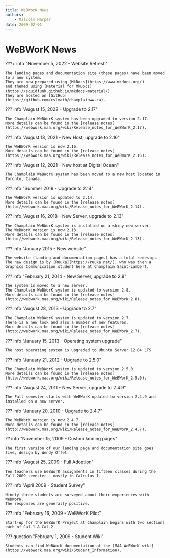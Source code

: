 ```yaml
---
title: WeBWorK News
authors:
    - Malcolm Harper
date: 2009-02-01
---
```


# WeBWorK News

???+ info "November 5, 2022 - Website Refresh"

    The landing pages and documentation site (these pages) have been moved to a new system.
    They are now prepared using [MkDocs](https://www.mkdocs.org/)
    and themed using [Material for MkDocs](https://squidfunk.github.io/mkdocs-material/).
    They are hosted on [GitHub](https://github.com/cslmath/champlainww.ca).

??? info "August 15, 2022 - Upgrade to 2.17"

    The Champlain WeBWorK system has been upgraded to version 2.17.
    More details can be found in the [release notes](https://webwork.maa.org/wiki/Release_notes_for_WeBWorK_2.17).

??? info "August 18, 2021 - New Host, upgrade to 2.16"

    The WeBWorK version is now 2.16.
    More details can be found in the [release notes](https://webwork.maa.org/wiki/Release_notes_for_WeBWorK_2.16).

??? info "August 12, 2021 - New host at Digital Ocean"

    The Champlain WeBWorK system has been moved to a new host located in Toronto, Canada.

??? info "Summer 2019 - Upgrade to 2.14"

    The WeBWorK version is updated to 2.14.
    More details can be found in the [release notes](http://webwork.maa.org/wiki/Release_notes_for_WeBWorK_2.14).

??? info "August 16, 2018 - New Server, upgrade to 2.13"

    The Champlain WeBWorK system is installed on a shiny new server.
    The WeBWorK version is now 2.13.
    More details can be found in the [release notes](http://webwork.maa.org/wiki/Release_notes_for_WeBWorK_2.13).

??? info "January 2015 - New website"

    The website (landing and documentation pages) has a total redesign.
    The new design is by [Ruuka](https://ruuka.net/), who was then a Graphics Communication student here at Champlain Saint-Lambert.

??? info "February 21, 2014 - New Server, upgrade to 2.8"

    The system is moved to a new server.
    The Champlain WeBWorK system is updated to version 2.8.
    More details can be found in the [release notes](http://webwork.maa.org/wiki/Release_notes_for_WeBWorK_2.8).

??? info "August 28, 2013 - Upgrade to 2.7"

    The Champlain WeBWorK system is updated to version 2.7.
    There is a new look and also a number of new features.
    More details can be found in the [release notes](http://webwork.maa.org/wiki/Release_notes_for_WeBWorK_2.7).

??? info "January 15, 2013 - Operating system upgrade"

    The host operating system is upgraded to Ubuntu Server 12.04 LTS

??? info "January 21, 2012 - Upgrade to 2.5.0"

    The Champlain WeBWorK system is updated to version 2.5.0.
    More details can be found in the [release notes](http://webwork.maa.org/wiki/Release_notes_for_WeBWorK_2.5.0).

??? info "August 24, 2011 - New Server, upgrade to 2.4.9"

    The Fall semester starts with WeBWorK updated to version 2.4.9 and installed on a new server.

??? info "January 20, 2010 - Upgrade to 2.4.7"

    The WeBWorK version is now 2.4.7.
    More details can be found in the [release notes](http://webwork.maa.org/wiki/Release_notes_for_WeBWorK_2.4.7).

?? info "November 15, 2009 - Custom landing pages"

    The first version of our landing page and documentation site goes live, design by Wendy Offet.

??? info "August 25, 2009 - Full Adoption"

    Ten teachers use WeBWorK assignments in fifteen classes during the Fall 2009 semester - mostly in Calculus I.

??? info "April 2009 - Student Survey"

    Ninety-three students are surveyed about their experiences with WeBWorK.
    The responses are generally positive.

??? info "February 16, 2009 - WeBWorK Pilot"

    Start-up for the WeBWorK Project at Champlain begins with two sections each of Cal-1 & Cal-2.

??? question "February 1, 2009 - Student Wiki"

    Students can find WeBWorK documentation at the [MAA WeBWorK wiki](https://webwork.maa.org/wiki/Student_Information).
